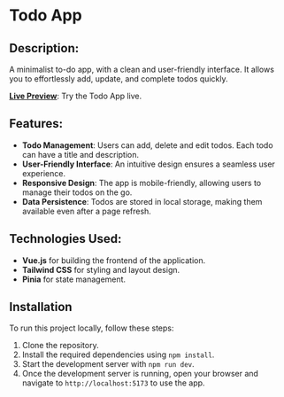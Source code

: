 # Todo App

## Description:

A minimalist to-do app, with a clean and user-friendly interface. It allows you to effortlessly add, update, and complete todos quickly.

**[Live Preview](https://legendary-bavarois-35b491.netlify.app/)**: Try the Todo App live.

## Features:

- **Todo Management**: Users can add, delete and edit todos. Each todo can have a title and description.
- **User-Friendly Interface**: An intuitive design ensures a seamless user experience.
- **Responsive Design**: The app is mobile-friendly, allowing users to manage their todos on the go.
- **Data Persistence**: Todos are stored in local storage, making them available even after a page refresh.

## Technologies Used:

- **Vue.js** for building the frontend of the application.
- **Tailwind CSS** for styling and layout design.
- **Pinia** for state management.

## Installation

To run this project locally, follow these steps:

1. Clone the repository.
2. Install the required dependencies using `npm install`.
3. Start the development server with `npm run dev`.
4. Once the development server is running, open your browser and navigate to `http://localhost:5173` to use the app.
